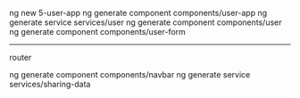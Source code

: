 ng new 5-user-app
ng generate component components/user-app
ng generate service services/user
ng generate component components/user
 ng generate component components/user-form

 -------------------------------------------
router

ng generate component components/navbar
ng generate service services/sharing-data